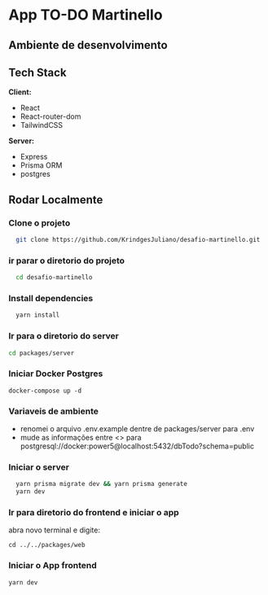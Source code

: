 # App TO-DO Martinello

## Ambiente de desenvolvimento

## Tech Stack

**Client:**

- React
- React-router-dom
- TailwindCSS

**Server:**

- Express
- Prisma ORM
- postgres

## Rodar Localmente

### Clone o projeto

```bash
  git clone https://github.com/KrindgesJuliano/desafio-martinello.git
```

### ir parar o diretorio do projeto

```bash
  cd desafio-martinello
```

### Install dependencies

```bash
  yarn install
```

### Ir para o diretorio do server 

```bash
cd packages/server

```

### Iniciar Docker Postgres
```
docker-compose up -d
```
### Variaveis de ambiente
- renomei o arquivo .env.example dentre de packages/server para .env
- mude as informações entre <> para postgresql://docker:power5@localhost:5432/dbTodo?schema=public
### Iniciar o server

```bash
  yarn prisma migrate dev && yarn prisma generate
  yarn dev
```

### Ir para diretorio do frontend e iniciar o app

abra novo terminal e digite:
```
cd ../../packages/web
```

### Iniciar o App frontend

```
yarn dev
```
